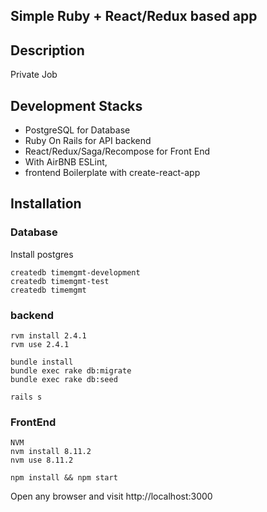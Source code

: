 ## Simple Ruby + React/Redux based app

## Description
Private Job

## Development Stacks

- PostgreSQL for Database
- Ruby On Rails for API backend
- React/Redux/Saga/Recompose for Front End
- With AirBNB ESLint,
- frontend Boilerplate with create-react-app

## Installation

### Database

Install postgres

```
createdb timemgmt-development
createdb timemgmt-test
createdb timemgmt
```

### backend

```
rvm install 2.4.1
rvm use 2.4.1

bundle install
bundle exec rake db:migrate
bundle exec rake db:seed

rails s
```

### FrontEnd

```
NVM
nvm install 8.11.2
nvm use 8.11.2

npm install && npm start
```

Open any browser and visit http://localhost:3000
